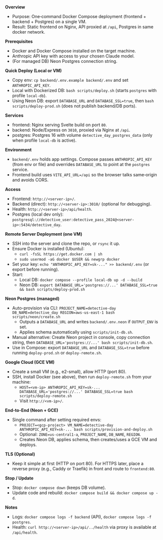 **Overview**
- Purpose: One‑command Docker Compose deployment (frontend + backend + Postgres) on a single VM.
- Result: Static frontend on Nginx, API proxied at `/api`, Postgres in same docker network.

**Prerequisites**
- Docker and Docker Compose installed on the target machine.
- Anthropic API key with access to your chosen Claude model.
- (For managed DB) Neon Postgres connection string.

**Quick Deploy (Local or VM)**
- Copy env: `cp backend/.env.example backend/.env` and set `ANTHROPIC_API_KEY`.
- Local with Dockerized DB: `bash scripts/deploy.sh` (starts `postgres` with profile `local-db`).
- Using Neon DB: export `DATABASE_URL` and `DATABASE_SSL=true`, then `bash scripts/deploy-prod.sh` (does not publish backend/DB ports).

**Services**
- frontend: Nginx serving Svelte build on port `80`.
- backend: Node/Express on `3010`, proxied via Nginx at `/api`.
- postgres: Postgres 16 with volume `detective_day_postgres_data` (only when profile `local-db` is active).

**Environment**
- `backend/.env` holds app settings. Compose passes `ANTHROPIC_API_KEY` (from env or file) and overrides `DATABASE_URL` to point at the `postgres` service.
- Frontend build uses `VITE_API_URL=/api` so the browser talks same‑origin and avoids CORS.

**Access**
- Frontend: `http://<server-ip>/`.
- Backend (direct): `http://<server-ip>:3010/` (optional for debugging).
- Health: `http://<server-ip>/api/health`.
- Postgres (local dev only): `postgresql://detective_user:detective_pass_2024@<server-ip>:5434/detective_day`.

**Remote Server Deployment (one VM)**
- SSH into the server and clone the repo, or `rsync` it up.
- Ensure Docker is installed (Ubuntu):
  - `curl -fsSL https://get.docker.com | sh`
  - `sudo usermod -aG docker $USER && newgrp docker`
- Set your key: `echo "ANTHROPIC_API_KEY=sk-..." >> backend/.env` (or export before running).
- Start:
  - Local DB: `docker compose --profile local-db up -d --build`
  - Neon DB: `export DATABASE_URL='postgres://...' DATABASE_SSL=true && bash scripts/deploy-prod.sh`

**Neon Postgres (managed)**
- Auto-provision via CLI: `PROJECT_NAME=detective-day DB_NAME=detective_day REGION=aws-us-east-1 bash scripts/neon/create.sh`
  - Outputs a `DATABASE_URL` and writes `backend/.env.neon` if `OUTPUT_ENV` is set.
  - Applies schema automatically using `scripts/init-db.sh`.
- Manual alternative: Create Neon project in console, copy connection string, then `DATABASE_URL='postgres://...' bash scripts/init-db.sh`.
- Use in Compose: export `DATABASE_URL` and `DATABASE_SSL=true` before running `deploy-prod.sh` or `deploy-remote.sh`.

**Google Cloud (GCE VM)**
- Create a small VM (e.g., e2-small), allow HTTP (port 80).
- SSH, install Docker (see above), then run `deploy-remote.sh` from your machine:
  - `HOST=<vm-ip> ANTHROPIC_API_KEY=sk-... DATABASE_URL='postgres://...' DATABASE_SSL=true bash scripts/deploy-remote.sh`
  - Visit `http://<vm-ip>/`.

**End-to-End (Neon + GCE)**
- Single command after setting required envs:
  - `PROJECT=<gcp-project> VM_NAME=detective-day ANTHROPIC_API_KEY=sk-... bash scripts/provision-and-deploy.sh`
  - Optional: `ZONE=us-central1-a`, `PROJECT_NAME`, `DB_NAME`, `REGION`.
  - Creates Neon DB, applies schema, then creates/uses a GCE VM and deploys.

**TLS (Optional)**
- Keep it simple at first (HTTP on port 80). For HTTPS later, place a reverse proxy (e.g., Caddy or Traefik) in front and route to `frontend:80`.

**Stop / Update**
- Stop: `docker compose down` (keeps DB volume).
- Update code and rebuild: `docker compose build && docker compose up -d`.

**Notes**
- Logs: `docker compose logs -f backend` (API), `docker compose logs -f postgres`.
- Health: `curl http://<server-ip>/api/../health` via proxy is available at `/api/health`.
